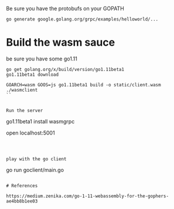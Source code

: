 



Be sure you have the protobufs on your GOPATH

```
go generate google.golang.org/grpc/examples/helloworld/...

```

# Build the wasm sauce

be sure you have some go1.11

```
go get golang.org/x/build/version/go1.11beta1
go1.11beta1 download
``` 

```
GOARCH=wasm GOOS=js go1.11beta1 build -o static/client.wasm ./wasmclient
``


Run the server

```
go1.11beta1 install
wasmgrpc

open localhost:5001 
```



play with the go client

```
go run goclient/main.go
```

# References

https://medium.zenika.com/go-1-11-webassembly-for-the-gophers-ae4bb8b1ee03

